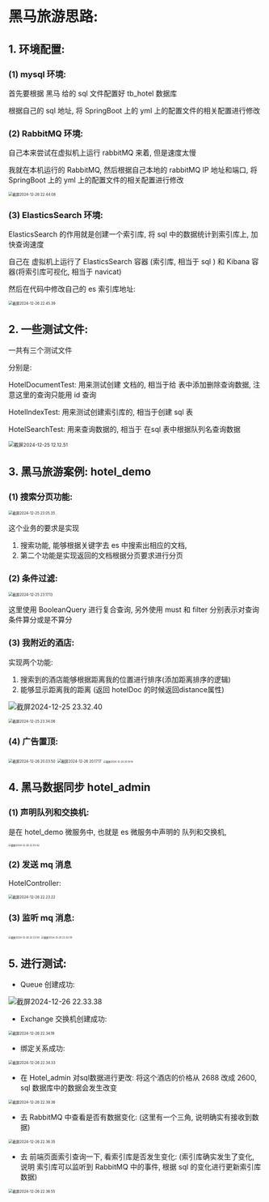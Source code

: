 # 黑马旅游思路:

## 1. 环境配置:

### (1) mysql 环境:

首先要根据 黑马 给的 sql 文件配置好 tb_hotel 数据库

根据自己的 sql 地址, 将 SpringBoot 上的 yml 上的配置文件的相关配置进行修改

### (2) RabbitMQ 环境:

自己本来尝试在虚拟机上运行 rabbitMQ 来着, 但是速度太慢

我就在本机运行的 RabbitMQ, 然后根据自己本地的 rabbitMQ IP 地址和端口, 将 SpringBoot 上的 yml 上的配置文件的相关配置进行修改

<img src="https://p.ipic.vip/hybck1.png" alt="截屏2024-12-26 22.44.08" style="zoom:50%;" />

### (3) ElasticsSearch 环境:

ElasticsSearch 的作用就是创建一个索引库, 将 sql 中的数据统计到索引库上, 加快查询速度

自己在 虚拟机上运行了 ElasticsSearch 容器 (索引库, 相当于 sql ) 和 Kibana 容器(将索引库可视化, 相当于 navicat)

然后在代码中修改自己的 es 索引库地址:

<img src="https://p.ipic.vip/h59jn5.png" alt="截屏2024-12-26 22.45.39" style="zoom:50%;" />

## 2. 一些测试文件:

一共有三个测试文件

分别是:

HotelDocumentTest: 用来测试创建 文档的, 相当于给 表中添加删除查询数据, 注意这里的查询只能用 id 查询 

HotelIndexTest: 用来测试创建索引库的, 相当于创建 sql 表

HotelSearchTest: 用来查询数据的, 相当于 在sql 表中根据队列名查询数据

<img src="https://p.ipic.vip/duo4pz.png" alt="截屏2024-12-25 12.12.51" style="zoom:67%;" />

## 3. 黑马旅游案例: hotel_demo

### (1) 搜索分页功能:

<img src="https://p.ipic.vip/dm82yw.png" alt="截屏2024-12-25 23.05.35" style="zoom:50%;" />

这个业务的要求是实现 

1. 搜索功能, 能够根据关键字去 es 中搜索出相应的文档, 
2. 第二个功能是实现返回的文档根据分页要求进行分页



### (2) 条件过滤:

<img src="https://p.ipic.vip/lr1nm3.png" alt="截屏2024-12-25 23.17.13" style="zoom:50%;" />

这里使用 BooleanQuery 进行复合查询, 另外使用 must 和 filter  分别表示对查询条件算分或是不算分





### (3) 我附近的酒店:

实现两个功能:

1. 搜索到的酒店能够根据距离我的位置进行排序(添加距离排序的逻辑)
2. 能够显示距离我的距离 (返回 hotelDoc 的时候返回distance属性)

![截屏2024-12-25 23.32.40](https://p.ipic.vip/jbta7w.png)

<img src="https://p.ipic.vip/nxrj4g.png" alt="截屏2024-12-25 23.34.06" style="zoom:50%;" />

### (4) 广告置顶:

<img src="https://p.ipic.vip/kk9nfk.png" alt="截屏2024-12-26 20.03.50" style="zoom:50%;" />

<img src="https://p.ipic.vip/b8eqy0.png" alt="截屏2024-12-26 20.17.17" style="zoom:50%;" />

<img src="https://p.ipic.vip/iltta3.png" alt="截屏2024-12-26 20.19.14" style="zoom: 33%;" />



## 4. 黑马数据同步 hotel_admin

### (1) 声明队列和交换机:

是在 hotel_demo 微服务中, 也就是 es 微服务中声明的 队列和交换机, 

<img src="https://p.ipic.vip/gte2w8.png" alt="截屏2024-12-26 22.25.42" style="zoom: 33%;" />

### (2) 发送 mq 消息

HotelController:

<img src="https://p.ipic.vip/x7wyhy.png" alt="截屏2024-12-26 22.23.22" style="zoom:50%;" />

### (3) 监听 mq 消息:

<img src="https://p.ipic.vip/e1o2vw.png" alt="截屏2024-12-26 22.23.59" style="zoom: 33%;" />

<img src="https://p.ipic.vip/2pcs06.png" alt="截屏2024-12-26 22.32.39" style="zoom: 33%;" />

## 5. 进行测试:

- Queue 创建成功:

![截屏2024-12-26 22.33.38](https://p.ipic.vip/ensskt.png)

- Exchange 交换机创建成功:

 <img src="https://p.ipic.vip/ua2rhg.png" alt="截屏2024-12-26 22.34.19" style="zoom:50%;" />

- 绑定关系成功:

<img src="https://p.ipic.vip/bqjs9p.png" alt="截屏2024-12-26 22.34.33" style="zoom:50%;" />

- 在 Hotel_admin 对sql数据进行更改: 将这个酒店的价格从 2688 改成 2600, sql 数据库中的数据会发生改变

<img src="https://p.ipic.vip/sgwcs6.png" alt="截屏2024-12-26 22.39.36" style="zoom:50%;" />

- 去 RabbitMQ 中查看是否有数据变化: (这里有一个三角, 说明确实有接收到数据)

<img src="https://p.ipic.vip/9q1cgz.png" alt="截屏2024-12-26 22.36.35" style="zoom:50%;" />

- 去 前端页面索引查询一下, 看索引库是否发生变化: (索引库确实发生了变化, 说明 索引库可以监听到 RabbitMQ 中的事件, 根据 sql 的变化进行更新索引库数据)

<img src="https://p.ipic.vip/f63d6s.png" alt="截屏2024-12-26 22.36.55" style="zoom:50%;" />




